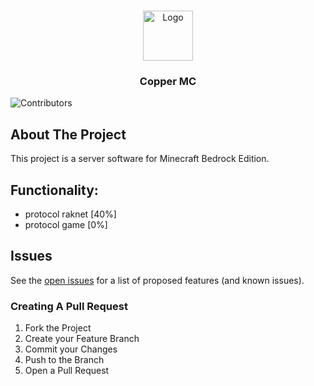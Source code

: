 <br/>
<p align="center">
  <a href="https://github.com/TheUnderName/Copper-MC/">
    <img src="https://avatars.githubusercontent.com/u/140397462?s=200&v=4" alt="Logo" width="80" height="80">
  </a>

  <h3 align="center">Copper MC</h3>

![Contributors](https://img.shields.io/github/contributors/Copper-MC/Copper_MC?color=dark-green) 

## About The Project

This project is a server software for Minecraft Bedrock Edition.

## Functionality:
* protocol raknet [40%]
* protocol game [0%]

## Issues
See the [open issues](https://github.com/TheUnderName/Copper-MC/) for a list of proposed features (and known issues).

### Creating A Pull Request

1. Fork the Project
2. Create your Feature Branch
3. Commit your Changes
4. Push to the Branch
5. Open a Pull Request
